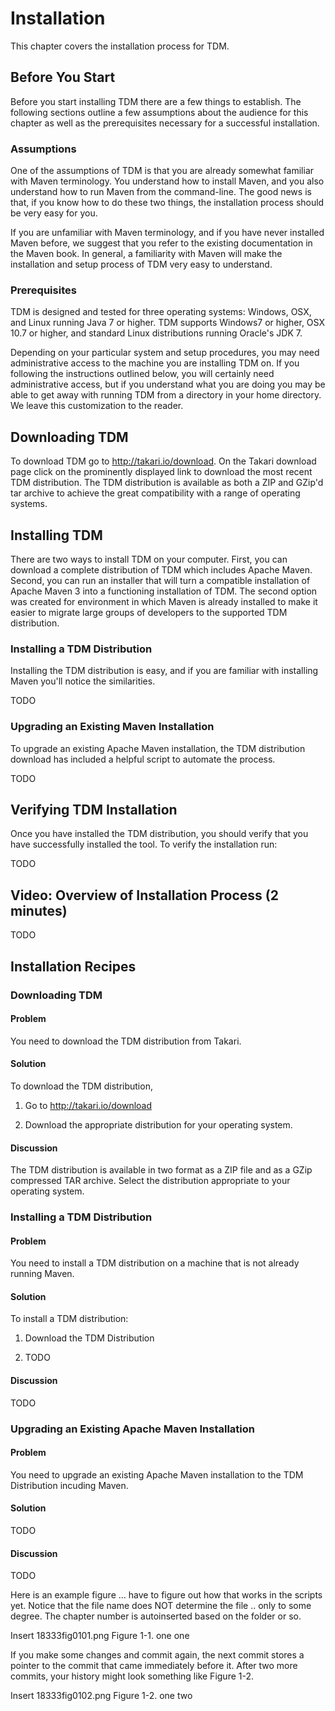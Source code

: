 # Installation

This chapter covers the installation process for TDM.

## Before You Start

Before you start installing TDM there are a few things to
establish. The following sections outline a few assumptions about the
audience for this chapter as well as the prerequisites necessary for a
successful installation.

### Assumptions

One of the assumptions of TDM is that you are already somewhat
familiar with Maven terminology. You understand how to install Maven,
and you also understand how to run Maven from the command-line.  The
good news is that, if you know how to do these two things, the
installation process should be very easy for you.

If you are unfamiliar with Maven terminology, and if you have never
installed Maven before, we suggest that you refer to the existing
documentation in the Maven book. In general, a familiarity with Maven
will make the installation and setup process of TDM very easy to
understand.

### Prerequisites

TDM is designed and tested for three operating systems: Windows, OSX,
and Linux running Java 7 or higher.  TDM supports Windows7 or higher,
OSX 10.7 or higher, and standard Linux distributions running Oracle's
JDK 7.

Depending on your particular system and setup procedures, you may need
administrative access to the machine you are installing TDM on. If you
following the instructions outlined below, you will certainly need
administrative access, but if you understand what you are doing you
may be able to get away with running TDM from a directory in your home
directory. We leave this customization to the reader.

## Downloading TDM

To download TDM go to http://takari.io/download. On the Takari
download page click on the prominently displayed link to download the
most recent TDM distribution. The TDM distribution is available as
both a ZIP and GZip'd tar archive to achieve the great compatibility
with a range of operating systems.

## Installing TDM

There are two ways to install TDM on your computer. First, you can
download a complete distribution of TDM which includes Apache Maven.
Second, you can run an installer that will turn a compatible
installation of Apache Maven 3 into a functioning installation of
TDM. The second option was created for environment in which Maven is
already installed to make it easier to migrate large groups of
developers to the supported TDM distribution.

### Installing a TDM Distribution

Installing the TDM distribution is easy, and if you are familiar with
installing Maven you'll notice the similarities.

TODO

### Upgrading an Existing Maven Installation

To upgrade an existing Apache Maven installation, the TDM distribution
download has included a helpful script to automate the process.

TODO

## Verifying TDM Installation

Once you have installed the TDM distribution, you should verify that
you have successfully installed the tool.  To verify the installation
run:

TODO

## Video: Overview of Installation Process (2 minutes)

TODO

## Installation Recipes

### Downloading TDM

#### Problem

You need to download the TDM distribution from Takari.

#### Solution

To download the TDM distribution,

1. Go to http://takari.io/download

2. Download the appropriate distribution for your operating system.

#### Discussion

The TDM distribution is available in two format as a ZIP file and as a
GZip compressed TAR archive. Select the distribution appropriate to
your operating system.

### Installing a TDM Distribution

#### Problem

You need to install a TDM distribution on a machine that is not
already running Maven.

#### Solution

To install a TDM distribution:

1. Download the TDM Distribution

2. TODO

#### Discussion

TODO

### Upgrading an Existing Apache Maven Installation

#### Problem

You need to upgrade an existing Apache Maven installation to the TDM Distribution incuding Maven.

#### Solution

TODO

#### Discussion  

TODO

Here is an example figure ... have to figure out how that works in the scripts
yet. Notice that the file name does NOT determine the file .. only to some
degree. The chapter number is autoinserted based on the folder or so.

Insert 18333fig0101.png
Figure 1-1. one one

If you make some changes and commit again, the next commit stores a pointer to
the commit that came immediately before it. After two more commits, your history
might look something like Figure 1-2.

Insert 18333fig0102.png
Figure 1-2. one two

